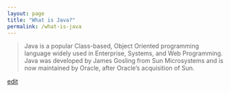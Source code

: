 ```yaml
---
layout: page
title: "What is Java?"
permalink: /what-is-java
---
```


> Java is a popular Class-based, Object Oriented programming language widely used in Enterprise, Systems, and Web Programming. Java was developed by James Gosling from Sun Microsystems and is now maintained by Oracle, after Oracle’s acquisition of Sun.

<p class="edit-term"><a href="https://github.com/and-digital/tech-definitions/blog/master/definitions/back-end/java.md">edit</a></p>
